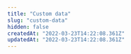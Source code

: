 ```yaml
---
title: "Custom data"
slug: "custom-data"
hidden: false
createdAt: "2022-03-23T14:22:08.361Z"
updatedAt: "2022-03-23T14:22:08.361Z"
---
```

